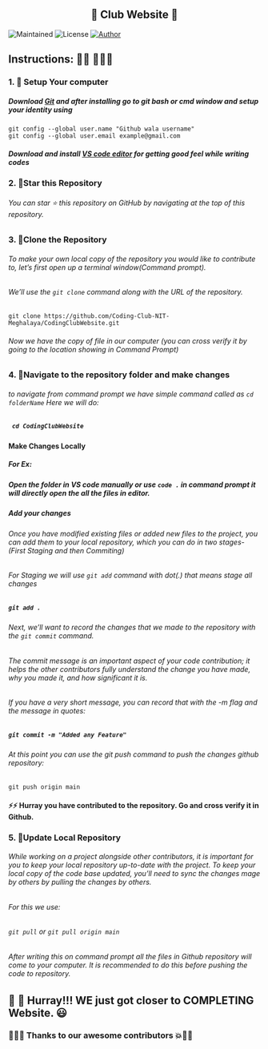 <h2 align="center">
    🤍 Club Website 🤍
</h2>

![Maintained](https://img.shields.io/maintenance/yes/2020)
![License](https://img.shields.io/badge/license-MIT-brightgreen)
[![Author](https://img.shields.io/badge/author-GovindCodes-green)](https://github.com/GovindCodes)


## Instructions: 🙅🏼 🙅🏼‍♂️

### 1. 🔰 Setup Your computer
##### Download [Git](https://git-scm.com/download) and after installing go to git bash or cmd window and setup your identity using
`git config --global user.name "Github wala username"`<br/>
 `git config --global user.email example@gmail.com`

 ##### Download and install [VS code editor](https://code.visualstudio.com/download) for getting good feel while writing codes

### 2. 🔰Star this Repository

###### You can star ⭐ this repository on GitHub by navigating at the top of this repository.


### 3. 🔰Clone the Repository

###### To make your own local copy of the repository you would like to contribute to, let’s first open up a terminal window(Command prompt).

###### We’ll use the `git clone` command along with the URL of the repository.


`git clone https://github.com/Coding-Club-NIT-Meghalaya/CodingClubWebsite.git`

###### Now we have the copy of file in our computer (you can cross verify it by going to the location showing in Command Prompt)


### 4. 🔀Navigate to the repository folder and make changes

###### to navigate from command prompt we have simple command called as `cd folderName` Here we will do:

##### ` cd CodingClubWebsite`

#### Make Changes Locally
##### For Ex:
##### Open the folder in VS code manually or use `code .` in command prompt it will directly open the all the files in editor.

##### Add your changes
 
###### Once you have modified existing files or added new files to the project, you can add them to your local repository, which you can do in two stages- (First Staging and then Commiting) 

###### For Staging we will use `git add` command with dot(.) that means stage all changes

#####  `git add .`

###### Next, we’ll want to record the changes that we made to the repository with the `git commit` command.

###### The commit message is an important aspect of your code contribution; it helps the other contributors fully understand the change you have made, why you made it, and how significant it is. 

###### If you have a very short message, you can record that with the -m flag and the message in quotes:


##### `git commit -m "Added any Feature"`

###### At this point you can use the git push command to push the changes github repository:

`git push origin main`



#### :zap::zap: Hurray you have contributed to the repository. Go and cross verify it in Github.

### 5. 🔁Update Local Repository

###### While working on a project alongside other contributors, it is important for you to keep your local repository up-to-date with the project. To keep your local copy of the code base updated, you’ll need to sync the changes mage by others by pulling the changes by others.

###### For this we use:
###### `git pull` or `git pull origin main`
###### After writing this on command prompt all the files in Github repository will come to your computer. It is recommended to do this before pushing the code to repository.



## 👑 👑 Hurray!!! WE just got closer to COMPLETING Website. 😃


### 🖤💯💥 Thanks to our awesome contributors 💥💯🖤
